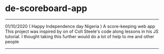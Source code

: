 # de-scoreboard-app
________________________________________________________________________________________
01/10/2020 ( Happy Independence day Nigeria )
A score-keeping web app
This project was inspired by on of Colt Steele's code along lessons in his JS tutorial.
I thought taking this further would do a lot of help to me and other people
________________________________________________________________________________________
